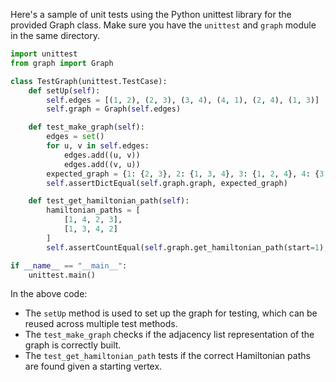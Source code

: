  Here's a sample of unit tests using the Python unittest library for the provided Graph class. Make sure you have the `unittest` and `graph` module in the same directory.

```python
import unittest
from graph import Graph

class TestGraph(unittest.TestCase):
    def setUp(self):
        self.edges = [(1, 2), (2, 3), (3, 4), (4, 1), (2, 4), (1, 3)]
        self.graph = Graph(self.edges)

    def test_make_graph(self):
        edges = set()
        for u, v in self.edges:
            edges.add((u, v))
            edges.add((v, u))
        expected_graph = {1: {2, 3}, 2: {1, 3, 4}, 3: {1, 2, 4}, 4: {3, 1}}
        self.assertDictEqual(self.graph.graph, expected_graph)

    def test_get_hamiltonian_path(self):
        hamiltonian_paths = [
            [1, 4, 2, 3],
            [1, 3, 4, 2]
        ]
        self.assertCountEqual(self.graph.get_hamiltonian_path(start=1), hamiltonian_paths)

if __name__ == "__main__":
    unittest.main()
```

In the above code:
- The `setUp` method is used to set up the graph for testing, which can be reused across multiple test methods.
- The `test_make_graph` checks if the adjacency list representation of the graph is correctly built.
- The `test_get_hamiltonian_path` tests if the correct Hamiltonian paths are found given a starting vertex.
